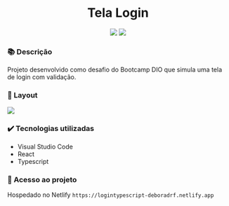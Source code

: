 <h1 align="center">Tela Login</h1>
<p align="center">
  <img src="https://img.shields.io/badge/STATUS-CONCLUIDO-green?style=plastic">
  <img src="https://img.shields.io/github/stars/deboradrf?style=social">
</p>

### 📚 Descrição
Projeto desenvolvido como desafio do Bootcamp DIO que simula uma tela de login com validação.

### 🎨 Layout
<img src="https://github.com/user-attachments/assets/514ccfac-4fff-4d42-b15e-5597fc5d7141">

### ✔️ Tecnologias utilizadas
- Visual Studio Code
- React
- Typescript

### 📁 Acesso ao projeto
Hospedado no Netlify `https://logintypescript-deboradrf.netlify.app`
